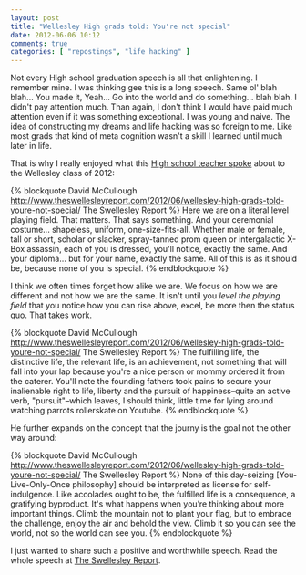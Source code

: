 ```yaml
---
layout: post
title: "Wellesley High grads told: You're not special"
date: 2012-06-06 10:12
comments: true
categories: [ "repostings", "life hacking" ]
---
```

Not every High school graduation speech is all that enlightening. I remember mine. I was thinking gee this is a long speech. Same ol' blah blah... You made it, Yeah... Go into the world and do something... blah blah. I didn't pay attention much. Than again, I don't think I would have paid much attention even if it was something exceptional. I was young and naive. The idea of constructing my dreams and life hacking was so foreign to me. Like most grads that kind of meta cognition wasn't a skill I learned until much later in life.

That is why I really enjoyed what this [High school teacher spoke][1] about to the Wellesley class of 2012:

{% blockquote David McCullough http://www.theswellesleyreport.com/2012/06/wellesley-high-grads-told-youre-not-special/ The Swellesley Report %}
Here we are on a literal level playing field.  That matters.  That says something.  And your ceremonial costume... shapeless, uniform, one-size-fits-all.  Whether male or female, tall or short, scholar or slacker, spray-tanned prom queen or intergalactic X-Box assassin, each of you is dressed, you'll notice, exactly the same.  And your diploma... but for your name, exactly the same. All of this is as it should be, because none of you is special.
{% endblockquote %}

<!-- more -->

I think we often times forget how alike we are. We focus on how we are different and not how we are the same. It isn't until you _level the playing field_ that you notice how you can rise above, excel, be more then the status quo. That takes work. 

{% blockquote David McCullough http://www.theswellesleyreport.com/2012/06/wellesley-high-grads-told-youre-not-special/ The Swellesley Report %}
The fulfilling life, the distinctive life, the relevant life, is an achievement, not something that will fall into your lap because you're a nice person or mommy ordered it from the caterer.  You'll note the founding fathers took pains to secure your inalienable right to life, liberty and the pursuit of happiness–quite an active verb, "pursuit"–which leaves, I should think, little time for lying around watching parrots rollerskate on Youtube.
{% endblockquote %}

He further expands on the concept that the journy is the goal not the other way around:

{% blockquote David McCullough http://www.theswellesleyreport.com/2012/06/wellesley-high-grads-told-youre-not-special/ The Swellesley Report %}
None of this day-seizing [You-Live-Only-Once philosophy] should be interpreted as license for self-indulgence.  Like accolades ought to be, the fulfilled life is a consequence, a gratifying byproduct.  It's what happens when you’re thinking about more important things.  Climb the mountain not to plant your flag, but to embrace the challenge, enjoy the air and behold the view.  Climb it so you can see the world, not so the world can see you.
{% endblockquote %}

I just wanted to share such a positive and worthwhile speech. Read the whole speech at [The Swellesley Report][1].

[1]: http://www.theswellesleyreport.com/2012/06/wellesley-high-grads-told-youre-not-special/
